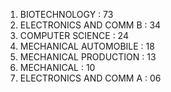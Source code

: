 1. BIOTECHNOLOGY :                          73
2. ELECTRONICS AND COMM B :       34
3. COMPUTER SCIENCE :                    24
4. MECHANICAL AUTOMOBILE :        18
5. MECHANICAL PRODUCTION :        13
6. MECHANICAL :                                 10
7. ELECTRONICS AND COMM A :       06
